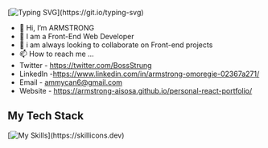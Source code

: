 [![Typing SVG](https://readme-typing-svg.demolab.com/?lines=👋Hi,+Welcome+to+my+Github+Page;)](https://git.io/typing-svg)
- 👋 Hi, I’m ARMSTRONG
- 👀 I am a Front-End Web Developer
- 🌱 i am always looking to collaborate on Front-end projects
- 📫 How to reach me ...
- Twitter - https://twitter.com/BossStrung
- LinkedIn -https://www.linkedin.com/in/armstrong-omoregie-02367a271/
- Email - ammycan6@gmail.com
- Website - https://armstrong-aisosa.github.io/personal-react-portfolio/

<h2>My Tech Stack</h2>

[![My Skills](https://skillicons.dev/icons?i=html,css,js,ts,sql,git,github,react,materialui,bootstrap,tailwind,vscode,wordpress,figma,)](https://skillicons.dev)
